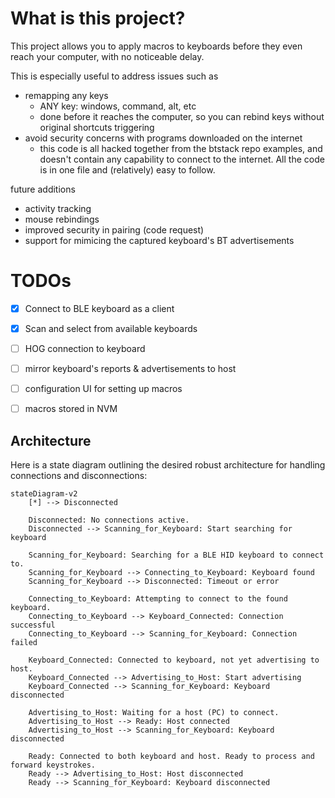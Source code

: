 # What is this project?

This project allows you to apply macros to keyboards before they even reach your computer, with no noticeable delay. 

This is especially useful to address issues such as
- remapping any keys 
  - ANY key: windows, command, alt, etc
  - done before it reaches the computer, so you can rebind keys without original shortcuts triggering 
- avoid security concerns with programs downloaded on the internet
  - this code is all hacked together from the btstack repo examples, and doesn't contain any capability to connect to the internet. All the code is in one file and (relatively) easy to follow.

future additions
- activity tracking
- mouse rebindings
- improved security in pairing (code request)
- support for mimicing the captured keyboard's BT advertisements


# TODOs
- [x] Connect to BLE keyboard as a client
- [x] Scan and select from available keyboards
- [ ] HOG connection to keyboard
- [ ] mirror keyboard's reports & advertisements to host
- [ ] configuration UI for setting up macros
- [ ] macros stored in NVM


## Architecture

Here is a state diagram outlining the desired robust architecture for handling connections and disconnections:

```mermaid
stateDiagram-v2
    [*] --> Disconnected

    Disconnected: No connections active.
    Disconnected --> Scanning_for_Keyboard: Start searching for keyboard

    Scanning_for_Keyboard: Searching for a BLE HID keyboard to connect to.
    Scanning_for_Keyboard --> Connecting_to_Keyboard: Keyboard found
    Scanning_for_Keyboard --> Disconnected: Timeout or error

    Connecting_to_Keyboard: Attempting to connect to the found keyboard.
    Connecting_to_Keyboard --> Keyboard_Connected: Connection successful
    Connecting_to_Keyboard --> Scanning_for_Keyboard: Connection failed

    Keyboard_Connected: Connected to keyboard, not yet advertising to host.
    Keyboard_Connected --> Advertising_to_Host: Start advertising
    Keyboard_Connected --> Scanning_for_Keyboard: Keyboard disconnected

    Advertising_to_Host: Waiting for a host (PC) to connect.
    Advertising_to_Host --> Ready: Host connected
    Advertising_to_Host --> Scanning_for_Keyboard: Keyboard disconnected

    Ready: Connected to both keyboard and host. Ready to process and forward keystrokes.
    Ready --> Advertising_to_Host: Host disconnected
    Ready --> Scanning_for_Keyboard: Keyboard disconnected
```